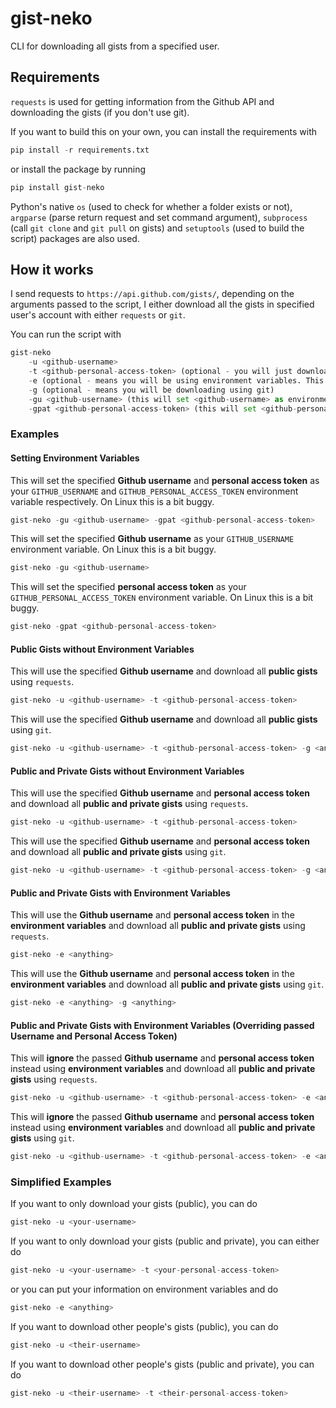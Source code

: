 # gist-neko

CLI for downloading all gists from a specified user.

## Requirements

`requests` is used for getting information from the Github API and downloading the gists (if you don't use git).

If you want to build this on your own, you can install the requirements with

```Python
pip install -r requirements.txt
```

or install the package by running

```Python
pip install gist-neko
```

Python's native `os` (used to check for whether a folder exists or not), `argparse` (parse return request and set command argument), `subprocess` (call `git clone` and `git pull` on gists) and `setuptools` (used to build the script) packages are also used.

## How it works

I send requests to `https://api.github.com/gists/`, depending on the arguments passed to the script, I either download all the gists in specified user's account with either `requests` or `git`.

You can run the script with

```Python
gist-neko
    -u <github-username>
    -t <github-personal-access-token> (optional - you will just download the public gists instead of all gists)
    -e (optional - means you will be using environment variables. This overrides -u and -t)
    -g (optional - means you will be downloading using git)
    -gu <github-username> (this will set <github-username> as environment variable)
    -gpat <github-personal-access-token> (this will set <github-personal-access-token> as environment variable)
```

### Examples

#### Setting Environment Variables

This will set the specified **Github username** and **personal access token** as your `GITHUB_USERNAME` and `GITHUB_PERSONAL_ACCESS_TOKEN` environment variable respectively. On Linux this is a bit buggy.

```Python
gist-neko -gu <github-username> -gpat <github-personal-access-token>
```

This will set the specified **Github username** as your `GITHUB_USERNAME` environment variable. On Linux this is a bit buggy.

```Python
gist-neko -gu <github-username>
```

This will set the specified **personal access token** as your `GITHUB_PERSONAL_ACCESS_TOKEN` environment variable. On Linux this is a bit buggy.

```Python
gist-neko -gpat <github-personal-access-token>
```

#### Public Gists without Environment Variables

This will use the specified **Github username** and download all **public gists** using `requests`.

```Python
gist-neko -u <github-username> -t <github-personal-access-token>
```

This will use the specified **Github username** and download all **public gists** using `git`.

```Python
gist-neko -u <github-username> -t <github-personal-access-token> -g <anything>
```

#### Public and Private Gists without Environment Variables

This will use the specified **Github username** and **personal access token** and download all **public and private gists** using `requests`.

```Python
gist-neko -u <github-username> -t <github-personal-access-token>
```

This will use the specified **Github username** and **personal access token** and download all **public and private gists** using `git`.

```Python
gist-neko -u <github-username> -t <github-personal-access-token> -g <anything>
```

#### Public and Private Gists with Environment Variables

This will use the **Github username** and **personal access token** in the **environment variables** and download all **public and private gists** using `requests`.

```Python
gist-neko -e <anything>
```

This will use the **Github username** and **personal access token** in the **environment variables** and download all **public and private gists** using `git`.

```Python
gist-neko -e <anything> -g <anything>
```

#### Public and Private Gists with Environment Variables (Overriding passed Username and Personal Access Token)

This will **ignore** the passed **Github username** and **personal access token** instead using **environment variables** and download all **public and private gists** using `requests`.

```Python
gist-neko -u <github-username> -t <github-personal-access-token> -e <anything>
```

This will **ignore** the passed **Github username** and **personal access token** instead using **environment variables** and download all **public and private gists** using `git`.

```Python
gist-neko -u <github-username> -t <github-personal-access-token> -e <anything> -g <anything>
```

### Simplified Examples

If you want to only download your gists (public), you can do

```Python
gist-neko -u <your-username>
```

If you want to only download your gists (public and private), you can either do

```Python
gist-neko -u <your-username> -t <your-personal-access-token>
```

or you can put your information on environment variables and do

```Python
gist-neko -e <anything>
```

If you want to download other people's gists (public), you can do

```Python
gist-neko -u <their-username>
```

If you want to download other people's gists (public and private), you can do

```Python
gist-neko -u <their-username> -t <their-personal-access-token>
```
